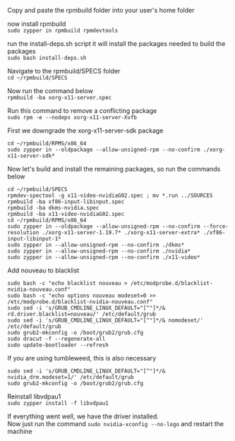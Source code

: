 ﻿Copy and paste the rpmbuild folder into your user's home folder

now install rpmbuild  
```sudo zypper in rpmbuild rpmdevtools```  

run the install-deps.sh script it will install the packages needed to build the packages  
```sudo bash install-deps.sh```  

Navigate to the rpmbuild/SPECS folder  
```cd ~/rpmbuild/SPECS```  

Now run the command below  
```rpmbuild -ba xorg-x11-server.spec```  

Run this command to remove a conflicting package  
```sudo rpm -e --nodeps xorg-x11-server-Xvfb```  

First we downgrade the xorg-x11-server-sdk package  
```
cd ~/rpmbuild/RPMS/x86_64
sudo zypper in --oldpackage --allow-unsigned-rpm --no-confirm ./xorg-x11-server-sdk*
```  

Now let's build and install the remaining packages, so run the commands below  
```
cd ~/rpmbuild/SPECS
rpmdev-spectool -g x11-video-nvidiaG02.spec ; mv *.run ../SOURCES
rpmbuild -ba xf86-input-libinput.spec
rpmbuild -ba dkms-nvidia.spec
rpmbuild -ba x11-video-nvidiaG02.spec
cd ~/rpmbuild/RPMS/x86_64
sudo zypper in --oldpackage --allow-unsigned-rpm --no-confirm --force-resolution ./xorg-x11-server-1.19.7* ./xorg-x11-server-extra* ./xf86-input-libinput-1*
sudo zypper in --allow-unsigned-rpm --no-confirm ./dkms*
sudo zypper in --allow-unsigned-rpm --no-confirm ./nvidia*
sudo zypper in --allow-unsigned-rpm --no-confirm ./x11-video*
```  

Add nouveau to blacklist  
```
sudo bash -c "echo blacklist nouveau > /etc/modprobe.d/blacklist-nvidia-nouveau.conf"
sudo bash -c "echo options nouveau modeset=0 >> /etc/modprobe.d/blacklist-nvidia-nouveau.conf"
sudo sed -i 's/GRUB_CMDLINE_LINUX_DEFAULT="[^"]*/& rd.driver.blacklist=nouveau/' /etc/default/grub
sudo sed -i 's/GRUB_CMDLINE_LINUX_DEFAULT="[^"]*/& nomodeset/' /etc/default/grub
sudo grub2-mkconfig -o /boot/grub2/grub.cfg
sudo dracut -f --regenerate-all
sudo update-bootloader --refresh
```

If you are using tumbleweed, this is also necessary  
```
sudo sed -i 's/GRUB_CMDLINE_LINUX_DEFAULT="[^"]*/& nvidia_drm.modeset=1/' /etc/default/grub
sudo grub2-mkconfig -o /boot/grub2/grub.cfg
```  

Reinstall libvdpau1  
```sudo zypper install -f libvdpau1``` 

If everything went well, we have the driver installed.  
Now just run the command ```sudo nvidia-xconfig --no-logo``` and restart the machine  
